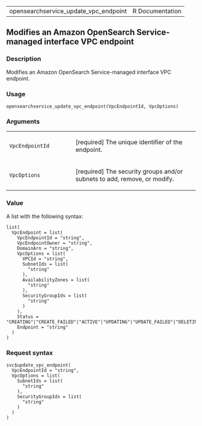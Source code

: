 <table style="width: 100%;">
<tbody>
<tr class="odd">
<td>opensearchservice_update_vpc_endpoint</td>
<td style="text-align: right;">R Documentation</td>
</tr>
</tbody>
</table>

## Modifies an Amazon OpenSearch Service-managed interface VPC endpoint

### Description

Modifies an Amazon OpenSearch Service-managed interface VPC endpoint.

### Usage

    opensearchservice_update_vpc_endpoint(VpcEndpointId, VpcOptions)

### Arguments

<table>
<colgroup>
<col style="width: 35%" />
<col style="width: 65%" />
</colgroup>
<tbody>
<tr class="odd">
<td><code
id="opensearchservice_update_vpc_endpoint_:_VpcEndpointId">VpcEndpointId</code></td>
<td><p>[required] The unique identifier of the endpoint.</p></td>
</tr>
<tr class="even">
<td><code
id="opensearchservice_update_vpc_endpoint_:_VpcOptions">VpcOptions</code></td>
<td><p>[required] The security groups and/or subnets to add, remove, or
modify.</p></td>
</tr>
</tbody>
</table>

### Value

A list with the following syntax:

    list(
      VpcEndpoint = list(
        VpcEndpointId = "string",
        VpcEndpointOwner = "string",
        DomainArn = "string",
        VpcOptions = list(
          VPCId = "string",
          SubnetIds = list(
            "string"
          ),
          AvailabilityZones = list(
            "string"
          ),
          SecurityGroupIds = list(
            "string"
          )
        ),
        Status = "CREATING"|"CREATE_FAILED"|"ACTIVE"|"UPDATING"|"UPDATE_FAILED"|"DELETING"|"DELETE_FAILED",
        Endpoint = "string"
      )
    )

### Request syntax

    svc$update_vpc_endpoint(
      VpcEndpointId = "string",
      VpcOptions = list(
        SubnetIds = list(
          "string"
        ),
        SecurityGroupIds = list(
          "string"
        )
      )
    )
